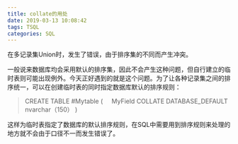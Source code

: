 ```yaml
---
title: collate的用处
date: 2019-03-13 10:08:42
tags: TSQL
categories: SQL
---
```

在多记录集Union时，发生了错误，由于排序集的不同而产生冲突。

一般说来数据库均会采用默认的排序集，因此不会产生这种问题，但自行建立的临时表则可能出现例外。今天正好遇到的就是这个问题。为了让各种记录集之间的排序统一，可以在创建临时表的同时指定数据库默认的排序规则：
>CREATE TABLE #Mytable
(
&nbsp;&nbsp;&nbsp;&nbsp;MyField COLLATE DATABASE_DEFAULT nvarchar（150）
)

这样为临时表指定了数据库的默认排序规则，在SQL中需要用到排序规则来处理的地方就不会由于口径不一而发生错误了。
